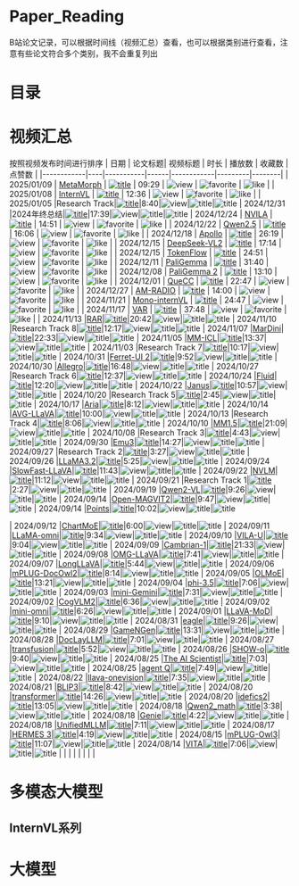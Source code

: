 # Paper_Reading

B站论文记录，可以根据时间线（视频汇总）查看，也可以根据类别进行查看，注意有些论文符合多个类别，我不会重复列出

# 目录


# 视频汇总
按照视频发布时间进行排序
| 日期 | 论文标题| 视频标题  | 时长 | 播放数     | 收藏数        | 点赞数      |
|------------|----|-----------|------|------------|---------|--------|
| 2025/01/09 | [MetaMorph](https://tsb0601.github.io/metamorph) | [![title](https://img.shields.io/badge/dynamic/json?label=视频&query=data.title&url=https://api.bilibili.com/x/web-interface/view?bvid=BV1W1rkYqEn9)](https://www.bilibili.com/video/BV1W1rkYqEn9/) | 09:29 | ![view](https://img.shields.io/badge/dynamic/json?label=播放量&query=data.stat.view&url=https://api.bilibili.com/x/web-interface/view?bvid=BV1W1rkYqEn9) | ![favorite](https://img.shields.io/badge/dynamic/json?label=收藏数&query=data.stat.favorite&url=https://api.bilibili.com/x/web-interface/view?bvid=BV1W1rkYqEn9) | ![like](https://img.shields.io/badge/dynamic/json?label=点赞数&query=data.stat.like&url=https://api.bilibili.com/x/web-interface/view?bvid=BV1W1rkYqEn9) |
| 2025/01/08 | [InternVL](https://internvl.github.io/) | [![title](https://img.shields.io/badge/dynamic/json?label=视频&query=data.title&url=https://api.bilibili.com/x/web-interface/view?bvid=BV1ZxrvYTEET)](https://www.bilibili.com/video/BV1ZxrvYTEET/) | 12:36 | ![view](https://img.shields.io/badge/dynamic/json?label=播放量&query=data.stat.view&url=https://api.bilibili.com/x/web-interface/view?bvid=BV1ZxrvYTEET) | ![favorite](https://img.shields.io/badge/dynamic/json?label=收藏数&query=data.stat.favorite&url=https://api.bilibili.com/x/web-interface/view?bvid=BV1ZxrvYTEET) | ![like](https://img.shields.io/badge/dynamic/json?label=点赞数&query=data.stat.like&url=https://api.bilibili.com/x/web-interface/view?bvid=BV1ZxrvYTEET) |
| 2025/01/05 |Research Track|[![title](https://img.shields.io/badge/dynamic/json?label=视频&query=data.title&url=https://api.bilibili.com/x/web-interface/view?bvid=BV1GPrTYUET4)](https://www.bilibili.com/video/BV1GPrTYUET4/)|8:40|![view](https://img.shields.io/badge/dynamic/json?label=播放量&query=data.stat.view&url=https://api.bilibili.com/x/web-interface/view?bvid=BV1GPrTYUET4)|![title](https://img.shields.io/badge/dynamic/json?label=收藏数&query=data.stat.favorite&url=https://api.bilibili.com/x/web-interface/view?bvid=BV1GPrTYUET4)|![title](https://img.shields.io/badge/dynamic/json?label=点赞数&query=data.stat.like&url=https://api.bilibili.com/x/web-interface/view?bvid=BV1GPrTYUET4)
| 2024/12/31 |2024年终总结|[![title](https://img.shields.io/badge/dynamic/json?label=视频&query=data.title&url=https://api.bilibili.com/x/web-interface/view?bvid=BV12e6nYrENQ)](https://www.bilibili.com/video/BV12e6nYrENQ/)|17:39|![view](https://img.shields.io/badge/dynamic/json?label=播放量&query=data.stat.view&url=https://api.bilibili.com/x/web-interface/view?bvid=BV12e6nYrENQ)|![title](https://img.shields.io/badge/dynamic/json?label=收藏数&query=data.stat.favorite&url=https://api.bilibili.com/x/web-interface/view?bvid=BV12e6nYrENQ)|![title](https://img.shields.io/badge/dynamic/json?label=点赞数&query=data.stat.like&url=https://api.bilibili.com/x/web-interface/view?bvid=BV12e6nYrENQ)
| 2024/12/24 | [NVILA](https://nvlabs.github.io/VILA/) | [![title](https://img.shields.io/badge/dynamic/json?label=视频&query=data.title&url=https://api.bilibili.com/x/web-interface/view?bvid=BV1g8kZYoEWn)](https://www.bilibili.com/video/BV1g8kZYoEWn/) | 14:51 | ![view](https://img.shields.io/badge/dynamic/json?label=播放量&query=data.stat.view&url=https://api.bilibili.com/x/web-interface/view?bvid=BV1g8kZYoEWn) | ![favorite](https://img.shields.io/badge/dynamic/json?label=收藏数&query=data.stat.favorite&url=https://api.bilibili.com/x/web-interface/view?bvid=BV1g8kZYoEWn) | ![like](https://img.shields.io/badge/dynamic/json?label=点赞数&query=data.stat.like&url=https://api.bilibili.com/x/web-interface/view?bvid=BV1g8kZYoEWn) |
| 2024/12/22 | [Qwen2.5](https://github.com/QwenLM/Qwen2.5) | [![title](https://img.shields.io/badge/dynamic/json?label=视频&query=data.title&url=https://api.bilibili.com/x/web-interface/view?bvid=BV13UkiYNEmv)](https://www.bilibili.com/video/BV13UkiYNEmv/) | 16:06 | ![view](https://img.shields.io/badge/dynamic/json?label=播放量&query=data.stat.view&url=https://api.bilibili.com/x/web-interface/view?bvid=BV13UkiYNEmv) | ![favorite](https://img.shields.io/badge/dynamic/json?label=收藏数&query=data.stat.favorite&url=https://api.bilibili.com/x/web-interface/view?bvid=BV13UkiYNEmv) | ![like](https://img.shields.io/badge/dynamic/json?label=点赞数&query=data.stat.like&url=https://api.bilibili.com/x/web-interface/view?bvid=BV13UkiYNEmv) |
| 2024/12/18 | [Apollo](https://arxiv.org/abs/2412.10360) | [![title](https://img.shields.io/badge/dynamic/json?label=视频&query=data.title&url=https://api.bilibili.com/x/web-interface/view?bvid=BV1RnkAY5EHe)](https://www.bilibili.com/video/BV1RnkAY5EHe/) | 26:19 | ![view](https://img.shields.io/badge/dynamic/json?label=播放量&query=data.stat.view&url=https://api.bilibili.com/x/web-interface/view?bvid=BV1RnkAY5EHe) | ![favorite](https://img.shields.io/badge/dynamic/json?label=收藏数&query=data.stat.favorite&url=https://api.bilibili.com/x/web-interface/view?bvid=BV1RnkAY5EHe) | ![like](https://img.shields.io/badge/dynamic/json?label=点赞数&query=data.stat.like&url=https://api.bilibili.com/x/web-interface/view?bvid=BV1RnkAY5EHe) |
| 2024/12/15 | [DeepSeek-VL2](https://github.com/deepseek-ai/DeepSeek-VL2/tree/main) | [![title](https://img.shields.io/badge/dynamic/json?label=视频&query=data.title&url=https://api.bilibili.com/x/web-interface/view?bvid=BV1pcqoYFEBg)](https://www.bilibili.com/video/BV1pcqoYFEBg/) | 17:14 | ![view](https://img.shields.io/badge/dynamic/json?label=播放量&query=data.stat.view&url=https://api.bilibili.com/x/web-interface/view?bvid=BV1pcqoYFEBg) | ![favorite](https://img.shields.io/badge/dynamic/json?label=收藏数&query=data.stat.favorite&url=https://api.bilibili.com/x/web-interface/view?bvid=BV1pcqoYFEBg) | ![like](https://img.shields.io/badge/dynamic/json?label=点赞数&query=data.stat.like&url=https://api.bilibili.com/x/web-interface/view?bvid=BV1pcqoYFEBg) |
| 2024/12/15 | [TokenFlow](https://github.com/ByteFlow-AI/TokenFlow/tree/main) | [![title](https://img.shields.io/badge/dynamic/json?label=视频&query=data.title&url=https://api.bilibili.com/x/web-interface/view?bvid=BV1JkB7YQEDe)](https://www.bilibili.com/video/BV1JkB7YQEDe/) | 24:51 | ![view](https://img.shields.io/badge/dynamic/json?label=播放量&query=data.stat.view&url=https://api.bilibili.com/x/web-interface/view?bvid=BV1JkB7YQEDe) | ![favorite](https://img.shields.io/badge/dynamic/json?label=收藏数&query=data.stat.favorite&url=https://api.bilibili.com/x/web-interface/view?bvid=BV1JkB7YQEDe) | ![like](https://img.shields.io/badge/dynamic/json?label=点赞数&query=data.stat.like&url=https://api.bilibili.com/x/web-interface/view?bvid=BV1JkB7YQEDe) |
| 2024/12/11 | [PaliGemma](https://arxiv.org/pdf/2407.07726) | [![title](https://img.shields.io/badge/dynamic/json?label=视频&query=data.title&url=https://api.bilibili.com/x/web-interface/view?bvid=BV15DqrY6Eah)](https://www.bilibili.com/video/BV15DqrY6Eah/) | 31:40 | ![view](https://img.shields.io/badge/dynamic/json?label=播放量&query=data.stat.view&url=https://api.bilibili.com/x/web-interface/view?bvid=BV15DqrY6Eah) | ![favorite](https://img.shields.io/badge/dynamic/json?label=收藏数&query=data.stat.favorite&url=https://api.bilibili.com/x/web-interface/view?bvid=BV15DqrY6Eah) | ![like](https://img.shields.io/badge/dynamic/json?label=点赞数&query=data.stat.like&url=https://api.bilibili.com/x/web-interface/view?bvid=BV15DqrY6Eah) |
| 2024/12/08 | [PaliGemma 2](https://arxiv.org/pdf/2412.03555) | [![title](https://img.shields.io/badge/dynamic/json?label=视频&query=data.title&url=https://api.bilibili.com/x/web-interface/view?bvid=BV1kwqsYuEfq)](https://www.bilibili.com/video/BV1kwqsYuEfq/) | 13:10 | ![view](https://img.shields.io/badge/dynamic/json?label=播放量&query=data.stat.view&url=https://api.bilibili.com/x/web-interface/view?bvid=BV1kwqsYuEfq) | ![favorite](https://img.shields.io/badge/dynamic/json?label=收藏数&query=data.stat.favorite&url=https://api.bilibili.com/x/web-interface/view?bvid=BV1kwqsYuEfq) | ![like](https://img.shields.io/badge/dynamic/json?label=点赞数&query=data.stat.like&url=https://api.bilibili.com/x/web-interface/view?bvid=BV1kwqsYuEfq) |
| 2024/12/01 | [QueCC](https://arxiv.org/pdf/2412.03555) | [![title](https://img.shields.io/badge/dynamic/json?label=视频&query=data.title&url=https://api.bilibili.com/x/web-interface/view?bvid=BV1XczfYREtY)](https://www.bilibili.com/video/BV1XczfYREtY/) | 22:47 | ![view](https://img.shields.io/badge/dynamic/json?label=播放量&query=data.stat.view&url=https://api.bilibili.com/x/web-interface/view?bvid=BV1XczfYREtY) | ![favorite](https://img.shields.io/badge/dynamic/json?label=收藏数&query=data.stat.favorite&url=https://api.bilibili.com/x/web-interface/view?bvid=BV1XczfYREtY) | ![like](https://img.shields.io/badge/dynamic/json?label=点赞数&query=data.stat.like&url=https://api.bilibili.com/x/web-interface/view?bvid=BV1XczfYREtY) |
| 2024/12/27 | [AM-RADIO](https://github.com/NVlabs/RADIO) | [![title](https://img.shields.io/badge/dynamic/json?label=视频&query=data.title&url=https://api.bilibili.com/x/web-interface/view?bvid=BV1vkBRY7EVE)](https://www.bilibili.com/video/BV1vkBRY7EVE/) | 14:00 | ![view](https://img.shields.io/badge/dynamic/json?label=播放量&query=data.stat.view&url=https://api.bilibili.com/x/web-interface/view?bvid=BV1vkBRY7EVE) | ![favorite](https://img.shields.io/badge/dynamic/json?label=收藏数&query=data.stat.favorite&url=https://api.bilibili.com/x/web-interface/view?bvid=BV1vkBRY7EVE) | ![like](https://img.shields.io/badge/dynamic/json?label=点赞数&query=data.stat.like&url=https://api.bilibili.com/x/web-interface/view?bvid=BV1vkBRY7EVE) |
| 2024/11/21 | [Mono-internVL](https://arxiv.org/pdf/2410.08202) | [![title](https://img.shields.io/badge/dynamic/json?label=视频&query=data.title&url=https://api.bilibili.com/x/web-interface/view?bvid=BV1CUUyYZESE)](https://www.bilibili.com/video/BV1CUUyYZESE/) | 24:47 | ![view](https://img.shields.io/badge/dynamic/json?label=播放量&query=data.stat.view&url=https://api.bilibili.com/x/web-interface/view?bvid=BV1CUUyYZESE) | ![favorite](https://img.shields.io/badge/dynamic/json?label=收藏数&query=data.stat.favorite&url=https://api.bilibili.com/x/web-interface/view?bvid=BV1CUUyYZESE) | ![like](https://img.shields.io/badge/dynamic/json?label=点赞数&query=data.stat.like&url=https://api.bilibili.com/x/web-interface/view?bvid=BV1CUUyYZESE) |
| 2024/11/17 | [VAR](https://github.com/FoundationVision/VAR) | [![title](https://img.shields.io/badge/dynamic/json?label=视频&query=data.title&url=https://api.bilibili.com/x/web-interface/view?bvid=BV1oFUCYkEjE)](https://www.bilibili.com/video/BV1oFUCYkEjE/) | 37:48 | ![view](https://img.shields.io/badge/dynamic/json?label=播放量&query=data.stat.view&url=https://api.bilibili.com/x/web-interface/view?bvid=BV1oFUCYkEjE) | ![favorite](https://img.shields.io/badge/dynamic/json?label=收藏数&query=data.stat.favorite&url=https://api.bilibili.com/x/web-interface/view?bvid=BV1oFUCYkEjE) | ![like](https://img.shields.io/badge/dynamic/json?label=点赞数&query=data.stat.like&url=https://api.bilibili.com/x/web-interface/view?bvid=BV1oFUCYkEjE) |
| 2024/11/13 |[RAR](https://arxiv.org/pdf/2411.00776)|[![title](https://img.shields.io/badge/dynamic/json?label=视频&query=data.title&url=https://api.bilibili.com/x/web-interface/view?bvid=BV1bLUuYeEP4)](https://www.bilibili.com/video/BV1bLUuYeEP4/)|20:42|![view](https://img.shields.io/badge/dynamic/json?label=播放量&query=data.stat.view&url=https://api.bilibili.com/x/web-interface/view?bvid=BV1bLUuYeEP4)|![title](https://img.shields.io/badge/dynamic/json?label=收藏数&query=data.stat.favorite&url=https://api.bilibili.com/x/web-interface/view?bvid=BV1bLUuYeEP4)|![title](https://img.shields.io/badge/dynamic/json?label=点赞数&query=data.stat.like&url=https://api.bilibili.com/x/web-interface/view?bvid=BV1bLUuYeEP4)
| 2024/11/10 |Research Track 8|[![title](https://img.shields.io/badge/dynamic/json?label=视频&query=data.title&url=https://api.bilibili.com/x/web-interface/view?bvid=BV1w7mkYEERN)](https://www.bilibili.com/video/BV1w7mkYEERN/)|12:17|![view](https://img.shields.io/badge/dynamic/json?label=播放量&query=data.stat.view&url=https://api.bilibili.com/x/web-interface/view?bvid=BV1w7mkYEERN)|![title](https://img.shields.io/badge/dynamic/json?label=收藏数&query=data.stat.favorite&url=https://api.bilibili.com/x/web-interface/view?bvid=BV1w7mkYEERN)|![title](https://img.shields.io/badge/dynamic/json?label=点赞数&query=data.stat.like&url=https://api.bilibili.com/x/web-interface/view?bvid=BV1w7mkYEERN)
| 2024/11/07 |[MarDini](https://arxiv.org/abs/2410.20280)|[![title](https://img.shields.io/badge/dynamic/json?label=视频&query=data.title&url=https://api.bilibili.com/x/web-interface/view?bvid=BV1tuDQYxES7)](https://www.bilibili.com/video/BV1tuDQYxES7/)|22:33|![view](https://img.shields.io/badge/dynamic/json?label=播放量&query=data.stat.view&url=https://api.bilibili.com/x/web-interface/view?bvid=BV1tuDQYxES7)|![title](https://img.shields.io/badge/dynamic/json?label=收藏数&query=data.stat.favorite&url=https://api.bilibili.com/x/web-interface/view?bvid=BV1tuDQYxES7)|![title](https://img.shields.io/badge/dynamic/json?label=点赞数&query=data.stat.like&url=https://api.bilibili.com/x/web-interface/view?bvid=BV1tuDQYxES7)
| 2024/11/05 |[MM-ICL](https://arxiv.org/abs/2410.20482)|[![title](https://img.shields.io/badge/dynamic/json?label=视频&query=data.title&url=https://api.bilibili.com/x/web-interface/view?bvid=BV1cqDNYDEZq)](https://www.bilibili.com/video/BV1cqDNYDEZq/)|13:37|![view](https://img.shields.io/badge/dynamic/json?label=播放量&query=data.stat.view&url=https://api.bilibili.com/x/web-interface/view?bvid=BV1cqDNYDEZq)|![title](https://img.shields.io/badge/dynamic/json?label=收藏数&query=data.stat.favorite&url=https://api.bilibili.com/x/web-interface/view?bvid=BV1cqDNYDEZq)|![title](https://img.shields.io/badge/dynamic/json?label=点赞数&query=data.stat.like&url=https://api.bilibili.com/x/web-interface/view?bvid=BV1cqDNYDEZq)
| 2024/11/03 |Research Track 7|[![title](https://img.shields.io/badge/dynamic/json?label=视频&query=data.title&url=https://api.bilibili.com/x/web-interface/view?bvid=BV1XKSSYdEWw)](https://www.bilibili.com/video/BV1XKSSYdEWw/)|10:17|![view](https://img.shields.io/badge/dynamic/json?label=播放量&query=data.stat.view&url=https://api.bilibili.com/x/web-interface/view?bvid=BV1XKSSYdEWw)|![title](https://img.shields.io/badge/dynamic/json?label=收藏数&query=data.stat.favorite&url=https://api.bilibili.com/x/web-interface/view?bvid=BV1XKSSYdEWw)|![title](https://img.shields.io/badge/dynamic/json?label=点赞数&query=data.stat.like&url=https://api.bilibili.com/x/web-interface/view?bvid=BV1XKSSYdEWw)
| 2024/10/31 |[Ferret-UI 2](https://arxiv.org/abs/2410.18967)|[![title](https://img.shields.io/badge/dynamic/json?label=视频&query=data.title&url=https://api.bilibili.com/x/web-interface/view?bvid=BV15XSHYDE1Y)](https://www.bilibili.com/video/BV15XSHYDE1Y/)|9:52|![view](https://img.shields.io/badge/dynamic/json?label=播放量&query=data.stat.view&url=https://api.bilibili.com/x/web-interface/view?bvid=BV15XSHYDE1Y)|![title](https://img.shields.io/badge/dynamic/json?label=收藏数&query=data.stat.favorite&url=https://api.bilibili.com/x/web-interface/view?bvid=BV15XSHYDE1Y)|![title](https://img.shields.io/badge/dynamic/json?label=点赞数&query=data.stat.like&url=https://api.bilibili.com/x/web-interface/view?bvid=BV15XSHYDE1Y)
| 2024/10/30 |[Allegro](https://arxiv.org/abs/2410.15458)|[![title](https://img.shields.io/badge/dynamic/json?label=视频&query=data.title&url=https://api.bilibili.com/x/web-interface/view?bvid=BV1mTSaYwE3a)](https://www.bilibili.com/video/BV1mTSaYwE3a/)|16:48|![view](https://img.shields.io/badge/dynamic/json?label=播放量&query=data.stat.view&url=https://api.bilibili.com/x/web-interface/view?bvid=BV1mTSaYwE3a)|![title](https://img.shields.io/badge/dynamic/json?label=收藏数&query=data.stat.favorite&url=https://api.bilibili.com/x/web-interface/view?bvid=BV1mTSaYwE3a)|![title](https://img.shields.io/badge/dynamic/json?label=点赞数&query=data.stat.like&url=https://api.bilibili.com/x/web-interface/view?bvid=BV1mTSaYwE3a)
| 2024/10/27 |Research Track 6|[![title](https://img.shields.io/badge/dynamic/json?label=视频&query=data.title&url=https://api.bilibili.com/x/web-interface/view?bvid=BV1oe1uY6E7Z)](https://www.bilibili.com/video/BV1oe1uY6E7Z/)|12:37|![view](https://img.shields.io/badge/dynamic/json?label=播放量&query=data.stat.view&url=https://api.bilibili.com/x/web-interface/view?bvid=BV1oe1uY6E7Z)|![title](https://img.shields.io/badge/dynamic/json?label=收藏数&query=data.stat.favorite&url=https://api.bilibili.com/x/web-interface/view?bvid=BV1oe1uY6E7Z)|![title](https://img.shields.io/badge/dynamic/json?label=点赞数&query=data.stat.like&url=https://api.bilibili.com/x/web-interface/view?bvid=BV1oe1uY6E7Z)
| 2024/10/24 |[Fluid](https://arxiv.org/pdf/2410.13863)|[![title](https://img.shields.io/badge/dynamic/json?label=视频&query=data.title&url=https://api.bilibili.com/x/web-interface/view?bvid=BV158ykYbE7q)](https://www.bilibili.com/video/BV158ykYbE7q/)|12:20|![view](https://img.shields.io/badge/dynamic/json?label=播放量&query=data.stat.view&url=https://api.bilibili.com/x/web-interface/view?bvid=BV158ykYbE7q)|![title](https://img.shields.io/badge/dynamic/json?label=收藏数&query=data.stat.favorite&url=https://api.bilibili.com/x/web-interface/view?bvid=BV158ykYbE7q)|![title](https://img.shields.io/badge/dynamic/json?label=点赞数&query=data.stat.like&url=https://api.bilibili.com/x/web-interface/view?bvid=BV158ykYbE7q)
| 2024/10/22 |[Janus](https://arxiv.org/abs/2410.13848)|[![title](https://img.shields.io/badge/dynamic/json?label=视频&query=data.title&url=https://api.bilibili.com/x/web-interface/view?bvid=BV1jQypYkELB)](https://www.bilibili.com/video/BV1jQypYkELB/)|10:57|![view](https://img.shields.io/badge/dynamic/json?label=播放量&query=data.stat.view&url=https://api.bilibili.com/x/web-interface/view?bvid=BV1jQypYkELB)|![title](https://img.shields.io/badge/dynamic/json?label=收藏数&query=data.stat.favorite&url=https://api.bilibili.com/x/web-interface/view?bvid=BV1jQypYkELB)|![title](https://img.shields.io/badge/dynamic/json?label=点赞数&query=data.stat.like&url=https://api.bilibili.com/x/web-interface/view?bvid=BV1jQypYkELB)
| 2024/10/20 |Research Track 5|[![title](https://img.shields.io/badge/dynamic/json?label=视频&query=data.title&url=https://api.bilibili.com/x/web-interface/view?bvid=BV18WyeYhEPB)](https://www.bilibili.com/video/BV18WyeYhEPB/)|2:45|![view](https://img.shields.io/badge/dynamic/json?label=播放量&query=data.stat.view&url=https://api.bilibili.com/x/web-interface/view?bvid=BV18WyeYhEPB)|![title](https://img.shields.io/badge/dynamic/json?label=收藏数&query=data.stat.favorite&url=https://api.bilibili.com/x/web-interface/view?bvid=BV18WyeYhEPB)|![title](https://img.shields.io/badge/dynamic/json?label=点赞数&query=data.stat.like&url=https://api.bilibili.com/x/web-interface/view?bvid=BV18WyeYhEPB)
| 2024/10/17 |[Aria](https://arxiv.org/abs/2410.05993)|[![title](https://img.shields.io/badge/dynamic/json?label=视频&query=data.title&url=https://api.bilibili.com/x/web-interface/view?bvid=BV1SjyTYnEjB)](https://www.bilibili.com/video/BV1SjyTYnEjB/)|8:12|![view](https://img.shields.io/badge/dynamic/json?label=播放量&query=data.stat.view&url=https://api.bilibili.com/x/web-interface/view?bvid=BV1SjyTYnEjB)|![title](https://img.shields.io/badge/dynamic/json?label=收藏数&query=data.stat.favorite&url=https://api.bilibili.com/x/web-interface/view?bvid=BV1SjyTYnEjB)|![title](https://img.shields.io/badge/dynamic/json?label=点赞数&query=data.stat.like&url=https://api.bilibili.com/x/web-interface/view?bvid=BV1SjyTYnEjB)
| 2024/10/14 |[AVG-LLaVA](https://arxiv.org/abs/2410.02745v2)|[![title](https://img.shields.io/badge/dynamic/json?label=视频&query=data.title&url=https://api.bilibili.com/x/web-interface/view?bvid=BV1tnmjYnEKZ)](https://www.bilibili.com/video/BV1tnmjYnEKZ/)|10:00|![view](https://img.shields.io/badge/dynamic/json?label=播放量&query=data.stat.view&url=https://api.bilibili.com/x/web-interface/view?bvid=BV1tnmjYnEKZ)|![title](https://img.shields.io/badge/dynamic/json?label=收藏数&query=data.stat.favorite&url=https://api.bilibili.com/x/web-interface/view?bvid=BV1tnmjYnEKZ)|![title](https://img.shields.io/badge/dynamic/json?label=点赞数&query=data.stat.like&url=https://api.bilibili.com/x/web-interface/view?bvid=BV1tnmjYnEKZ)
| 2024/10/13 |Research Track 4|[![title](https://img.shields.io/badge/dynamic/json?label=视频&query=data.title&url=https://api.bilibili.com/x/web-interface/view?bvid=BV1FV2rYuE3s)](https://www.bilibili.com/video/BV1FV2rYuE3s/)|8:06|![view](https://img.shields.io/badge/dynamic/json?label=播放量&query=data.stat.view&url=https://api.bilibili.com/x/web-interface/view?bvid=BV1FV2rYuE3s)|![title](https://img.shields.io/badge/dynamic/json?label=收藏数&query=data.stat.favorite&url=https://api.bilibili.com/x/web-interface/view?bvid=BV1FV2rYuE3s)|![title](https://img.shields.io/badge/dynamic/json?label=点赞数&query=data.stat.like&url=https://api.bilibili.com/x/web-interface/view?bvid=BV1FV2rYuE3s)
| 2024/10/10 |[MM1.5](https://arxiv.org/abs/2409.20566)|[![title](https://img.shields.io/badge/dynamic/json?label=视频&query=data.title&url=https://api.bilibili.com/x/web-interface/view?bvid=BV1dU2GYDEz5)](https://www.bilibili.com/video/BV1dU2GYDEz5/)|21:09|![view](https://img.shields.io/badge/dynamic/json?label=播放量&query=data.stat.view&url=https://api.bilibili.com/x/web-interface/view?bvid=BV1dU2GYDEz5)|![title](https://img.shields.io/badge/dynamic/json?label=收藏数&query=data.stat.favorite&url=https://api.bilibili.com/x/web-interface/view?bvid=BV1dU2GYDEz5)|![title](https://img.shields.io/badge/dynamic/json?label=点赞数&query=data.stat.like&url=https://api.bilibili.com/x/web-interface/view?bvid=BV1dU2GYDEz5)
| 2024/10/08 |Research Track 3|[![title](https://img.shields.io/badge/dynamic/json?label=视频&query=data.title&url=https://api.bilibili.com/x/web-interface/view?bvid=BV1Xg2HYBEfT)](https://www.bilibili.com/video/BV1Xg2HYBEfT/)|4:43|![view](https://img.shields.io/badge/dynamic/json?label=播放量&query=data.stat.view&url=https://api.bilibili.com/x/web-interface/view?bvid=BV1Xg2HYBEfT)|![title](https://img.shields.io/badge/dynamic/json?label=收藏数&query=data.stat.favorite&url=https://api.bilibili.com/x/web-interface/view?bvid=BV1Xg2HYBEfT)|![title](https://img.shields.io/badge/dynamic/json?label=点赞数&query=data.stat.like&url=https://api.bilibili.com/x/web-interface/view?bvid=BV1Xg2HYBEfT)
| 2024/09/30 |[Emu3](https://arxiv.org/abs/2409.18869)|[![title](https://img.shields.io/badge/dynamic/json?label=视频&query=data.title&url=https://api.bilibili.com/x/web-interface/view?bvid=BV1oQxxeWEwu)](https://www.bilibili.com/video/BV1oQxxeWEwu/)|14:27|![view](https://img.shields.io/badge/dynamic/json?label=播放量&query=data.stat.view&url=https://api.bilibili.com/x/web-interface/view?bvid=BV1oQxxeWEwu)|![title](https://img.shields.io/badge/dynamic/json?label=收藏数&query=data.stat.favorite&url=https://api.bilibili.com/x/web-interface/view?bvid=BV1oQxxeWEwu)|![title](https://img.shields.io/badge/dynamic/json?label=点赞数&query=data.stat.like&url=https://api.bilibili.com/x/web-interface/view?bvid=BV1oQxxeWEwu)
| 2024/09/27 |Research Track 2|[![title](https://img.shields.io/badge/dynamic/json?label=视频&query=data.title&url=https://api.bilibili.com/x/web-interface/view?bvid=BV12psfebETp)](https://www.bilibili.com/video/BV12psfebETp/)|3:27|![view](https://img.shields.io/badge/dynamic/json?label=播放量&query=data.stat.view&url=https://api.bilibili.com/x/web-interface/view?bvid=BV12psfebETp)|![title](https://img.shields.io/badge/dynamic/json?label=收藏数&query=data.stat.favorite&url=https://api.bilibili.com/x/web-interface/view?bvid=BV12psfebETp)|![title](https://img.shields.io/badge/dynamic/json?label=点赞数&query=data.stat.like&url=https://api.bilibili.com/x/web-interface/view?bvid=BV12psfebETp)
| 2024/09/26 |[LLaMA3.2](https://github.com/meta-llama/llama-models/tree/main/models/llama3_2)|[![title](https://img.shields.io/badge/dynamic/json?label=视频&query=data.title&url=https://api.bilibili.com/x/web-interface/view?bvid=BV1cxx7egEZ2)](https://www.bilibili.com/video/BV1cxx7egEZ2/)|5:25|![view](https://img.shields.io/badge/dynamic/json?label=播放量&query=data.stat.view&url=https://api.bilibili.com/x/web-interface/view?bvid=BV1cxx7egEZ2)|![title](https://img.shields.io/badge/dynamic/json?label=收藏数&query=data.stat.favorite&url=https://api.bilibili.com/x/web-interface/view?bvid=BV1cxx7egEZ2)|![title](https://img.shields.io/badge/dynamic/json?label=点赞数&query=data.stat.like&url=https://api.bilibili.com/x/web-interface/view?bvid=BV1cxx7egEZ2)
| 2024/09/24 |[SlowFast-LLaVA](https://arxiv.org/abs/2407.15841)|[![title](https://img.shields.io/badge/dynamic/json?label=视频&query=data.title&url=https://api.bilibili.com/x/web-interface/view?bvid=BV1JgsvenEyi)](https://www.bilibili.com/video/BV1JgsvenEyi/)|11:43|![view](https://img.shields.io/badge/dynamic/json?label=播放量&query=data.stat.view&url=https://api.bilibili.com/x/web-interface/view?bvid=BV1JgsvenEyi)|![title](https://img.shields.io/badge/dynamic/json?label=收藏数&query=data.stat.favorite&url=https://api.bilibili.com/x/web-interface/view?bvid=BV1JgsvenEyi)|![title](https://img.shields.io/badge/dynamic/json?label=点赞数&query=data.stat.like&url=https://api.bilibili.com/x/web-interface/view?bvid=BV1JgsvenEyi)
| 2024/09/22 |[NVLM](https://arxiv.org/pdf/2409.11402)|[![title](https://img.shields.io/badge/dynamic/json?label=视频&query=data.title&url=https://api.bilibili.com/x/web-interface/view?bvid=BV1SWske9EbP)](https://www.bilibili.com/video/BV1SWske9EbP/)|11:12|![view](https://img.shields.io/badge/dynamic/json?label=播放量&query=data.stat.view&url=https://api.bilibili.com/x/web-interface/view?bvid=BV1SWske9EbP)|![title](https://img.shields.io/badge/dynamic/json?label=收藏数&query=data.stat.favorite&url=https://api.bilibili.com/x/web-interface/view?bvid=BV1SWske9EbP)|![title](https://img.shields.io/badge/dynamic/json?label=点赞数&query=data.stat.like&url=https://api.bilibili.com/x/web-interface/view?bvid=BV1SWske9EbP)
| 2024/09/21 |Research Track 1|[![title](https://img.shields.io/badge/dynamic/json?label=视频&query=data.title&url=https://api.bilibili.com/x/web-interface/view?bvid=BV13EtBepE34)](https://www.bilibili.com/video/BV13EtBepE34/)|2:27|![view](https://img.shields.io/badge/dynamic/json?label=播放量&query=data.stat.view&url=https://api.bilibili.com/x/web-interface/view?bvid=BV13EtBepE34)|![title](https://img.shields.io/badge/dynamic/json?label=收藏数&query=data.stat.favorite&url=https://api.bilibili.com/x/web-interface/view?bvid=BV13EtBepE34)|![title](https://img.shields.io/badge/dynamic/json?label=点赞数&query=data.stat.like&url=https://api.bilibili.com/x/web-interface/view?bvid=BV13EtBepE34)
| 2024/09/19 |[Qwen2-VL](https://arxiv.org/pdf/2409.12191)|[![title](https://img.shields.io/badge/dynamic/json?label=视频&query=data.title&url=https://api.bilibili.com/x/web-interface/view?bvid=BV1YNtReKEND)](https://www.bilibili.com/video/BV1YNtReKEND/)|9:26|![view](https://img.shields.io/badge/dynamic/json?label=播放量&query=data.stat.view&url=https://api.bilibili.com/x/web-interface/view?bvid=BV1YNtReKEND)|![title](https://img.shields.io/badge/dynamic/json?label=收藏数&query=data.stat.favorite&url=https://api.bilibili.com/x/web-interface/view?bvid=BV1YNtReKEND)|![title](https://img.shields.io/badge/dynamic/json?label=点赞数&query=data.stat.like&url=https://api.bilibili.com/x/web-interface/view?bvid=BV1YNtReKEND)
| 2024/09/14 |[Open-MAGVIT2](https://arxiv.org/abs/2409.04410)|[![title](https://img.shields.io/badge/dynamic/json?label=视频&query=data.title&url=https://api.bilibili.com/x/web-interface/view?bvid=BV14YtMehEfK)](https://www.bilibili.com/video/BV14YtMehEfK/)|9:47|![view](https://img.shields.io/badge/dynamic/json?label=播放量&query=data.stat.view&url=https://api.bilibili.com/x/web-interface/view?bvid=BV14YtMehEfK)|![title](https://img.shields.io/badge/dynamic/json?label=收藏数&query=data.stat.favorite&url=https://api.bilibili.com/x/web-interface/view?bvid=BV14YtMehEfK)|![title](https://img.shields.io/badge/dynamic/json?label=点赞数&query=data.stat.like&url=https://api.bilibili.com/x/web-interface/view?bvid=BV14YtMehEfK)
| 2024/09/14 |[Points](https://www.arxiv.org/pdf/2409.04828)|[![title](https://img.shields.io/badge/dynamic/json?label=视频&query=data.title&url=https://api.bilibili.com/x/web-interface/view?bvid=BV1JQ4fe4EaY)](https://www.bilibili.com/video/BV1JQ4fe4EaY/)|10:02|![view](https://img.shields.io/badge/dynamic/json?label=播放量&query=data.stat.view&url=https://api.bilibili.com/x/web-interface/view?bvid=BV1JQ4fe4EaY)|![title](https://img.shields.io/badge/dynamic/json?label=收藏数&query=data.stat.favorite&url=https://api.bilibili.com/x/web-interface/view?bvid=BV1JQ4fe4EaY)|![title](https://img.shields.io/badge/dynamic/json?label=点赞数&query=data.stat.like&url=https://api.bilibili.com/x/web-interface/view?bvid=BV1JQ4fe4EaY)


| 2024/09/12 |[ChartMoE](https://arxiv.org/pdf/2409.03277)|[![title](https://img.shields.io/badge/dynamic/json?label=视频&query=data.title&url=https://api.bilibili.com/x/web-interface/view?bvid=BV1Um4HeeEE4)](https://www.bilibili.com/video/BV1Um4HeeEE4/)|6:00|![view](https://img.shields.io/badge/dynamic/json?label=播放量&query=data.stat.view&url=https://api.bilibili.com/x/web-interface/view?bvid=BV1Um4HeeEE4)|![title](https://img.shields.io/badge/dynamic/json?label=收藏数&query=data.stat.favorite&url=https://api.bilibili.com/x/web-interface/view?bvid=BV1Um4HeeEE4)|![title](https://img.shields.io/badge/dynamic/json?label=点赞数&query=data.stat.like&url=https://api.bilibili.com/x/web-interface/view?bvid=BV1Um4HeeEE4)
| 2024/09/11 |[LLaMA-omni](https://arxiv.org/abs/2409.06666)|[![title](https://img.shields.io/badge/dynamic/json?label=视频&query=data.title&url=https://api.bilibili.com/x/web-interface/view?bvid=BV14k46eDEAJ)](https://www.bilibili.com/video/BV14k46eDEAJ/)|9:34|![view](https://img.shields.io/badge/dynamic/json?label=播放量&query=data.stat.view&url=https://api.bilibili.com/x/web-interface/view?bvid=BV14k46eDEAJ)|![title](https://img.shields.io/badge/dynamic/json?label=收藏数&query=data.stat.favorite&url=https://api.bilibili.com/x/web-interface/view?bvid=BV14k46eDEAJ)|![title](https://img.shields.io/badge/dynamic/json?label=点赞数&query=data.stat.like&url=https://api.bilibili.com/x/web-interface/view?bvid=BV14k46eDEAJ)
| 2024/09/10 |[VILA-U](https://www.arxiv.org/pdf/2409.04429)|[![title](https://img.shields.io/badge/dynamic/json?label=视频&query=data.title&url=https://api.bilibili.com/x/web-interface/view?bvid=BV1CV4Ye4EWw)](https://www.bilibili.com/video/BV1CV4Ye4EWw/)|9:04|![view](https://img.shields.io/badge/dynamic/json?label=播放量&query=data.stat.view&url=https://api.bilibili.com/x/web-interface/view?bvid=BV1CV4Ye4EWw)|![title](https://img.shields.io/badge/dynamic/json?label=收藏数&query=data.stat.favorite&url=https://api.bilibili.com/x/web-interface/view?bvid=BV1CV4Ye4EWw)|![title](https://img.shields.io/badge/dynamic/json?label=点赞数&query=data.stat.like&url=https://api.bilibili.com/x/web-interface/view?bvid=BV1CV4Ye4EWw)
| 2024/09/09 |[Cambrian-1](https://arxiv.org/abs/2406.16860)|[![title](https://img.shields.io/badge/dynamic/json?label=视频&query=data.title&url=https://api.bilibili.com/x/web-interface/view?bvid=BV1oQpneMERB)](https://www.bilibili.com/video/BV1oQpneMERB/)|21:33|![view](https://img.shields.io/badge/dynamic/json?label=播放量&query=data.stat.view&url=https://api.bilibili.com/x/web-interface/view?bvid=BV1oQpneMERB)|![title](https://img.shields.io/badge/dynamic/json?label=收藏数&query=data.stat.favorite&url=https://api.bilibili.com/x/web-interface/view?bvid=BV1oQpneMERB)|![title](https://img.shields.io/badge/dynamic/json?label=点赞数&query=data.stat.like&url=https://api.bilibili.com/x/web-interface/view?bvid=BV1oQpneMERB)
| 2024/09/08 |[OMG-LLaVA](https://arxiv.org/pdf/2406.19389)|[![title](https://img.shields.io/badge/dynamic/json?label=视频&query=data.title&url=https://api.bilibili.com/x/web-interface/view?bvid=BV1ChpqeoEFb)](https://www.bilibili.com/video/BV1ChpqeoEFb/)|7:41|![view](https://img.shields.io/badge/dynamic/json?label=播放量&query=data.stat.view&url=https://api.bilibili.com/x/web-interface/view?bvid=BV1ChpqeoEFb)|![title](https://img.shields.io/badge/dynamic/json?label=收藏数&query=data.stat.favorite&url=https://api.bilibili.com/x/web-interface/view?bvid=BV1ChpqeoEFb)|![title](https://img.shields.io/badge/dynamic/json?label=点赞数&query=data.stat.like&url=https://api.bilibili.com/x/web-interface/view?bvid=BV1ChpqeoEFb)
| 2024/09/07 |[LongLLaVA](https://arxiv.org/abs/2409.02889)|[![title](https://img.shields.io/badge/dynamic/json?label=视频&query=data.title&url=https://api.bilibili.com/x/web-interface/view?bvid=BV1kVp4ebE3g)](https://www.bilibili.com/video/BV1kVp4ebE3g/)|5:44|![view](https://img.shields.io/badge/dynamic/json?label=播放量&query=data.stat.view&url=https://api.bilibili.com/x/web-interface/view?bvid=BV1kVp4ebE3g)|![title](https://img.shields.io/badge/dynamic/json?label=收藏数&query=data.stat.favorite&url=https://api.bilibili.com/x/web-interface/view?bvid=BV1kVp4ebE3g)|![title](https://img.shields.io/badge/dynamic/json?label=点赞数&query=data.stat.like&url=https://api.bilibili.com/x/web-interface/view?bvid=BV1kVp4ebE3g)
| 2024/09/06 |[mPLUG-DocOwl2](https://arxiv.org/abs/2409.03420)|[![title](https://img.shields.io/badge/dynamic/json?label=视频&query=data.title&url=https://api.bilibili.com/x/web-interface/view?bvid=BV15SH9edE49)](https://www.bilibili.com/video/BV15SH9edE49/)|8:14|![view](https://img.shields.io/badge/dynamic/json?label=播放量&query=data.stat.view&url=https://api.bilibili.com/x/web-interface/view?bvid=BV15SH9edE49)|![title](https://img.shields.io/badge/dynamic/json?label=收藏数&query=data.stat.favorite&url=https://api.bilibili.com/x/web-interface/view?bvid=BV15SH9edE49)|![title](https://img.shields.io/badge/dynamic/json?label=点赞数&query=data.stat.like&url=https://api.bilibili.com/x/web-interface/view?bvid=BV15SH9edE49)
| 2024/09/05 |[OLMoE](https://arxiv.org/abs/2409.02060)|[![title](https://img.shields.io/badge/dynamic/json?label=视频&query=data.title&url=https://api.bilibili.com/x/web-interface/view?bvid=BV1JhpGeUETD)](https://www.bilibili.com/video/BV1JhpGeUETD/)|13:21|![view](https://img.shields.io/badge/dynamic/json?label=播放量&query=data.stat.view&url=https://api.bilibili.com/x/web-interface/view?bvid=BV1JhpGeUETD)|![title](https://img.shields.io/badge/dynamic/json?label=收藏数&query=data.stat.favorite&url=https://api.bilibili.com/x/web-interface/view?bvid=BV1JhpGeUETD)|![title](https://img.shields.io/badge/dynamic/json?label=点赞数&query=data.stat.like&url=https://api.bilibili.com/x/web-interface/view?bvid=BV1JhpGeUETD)
| 2024/09/04 |[phi-3.5](https://arxiv.org/abs/2404.14219v3)|[![title](https://img.shields.io/badge/dynamic/json?label=视频&query=data.title&url=https://api.bilibili.com/x/web-interface/view?bvid=BV1KFpwewEp9)](https://www.bilibili.com/video/BV1KFpwewEp9/)|7:06|![view](https://img.shields.io/badge/dynamic/json?label=播放量&query=data.stat.view&url=https://api.bilibili.com/x/web-interface/view?bvid=BV1KFpwewEp9)|![title](https://img.shields.io/badge/dynamic/json?label=收藏数&query=data.stat.favorite&url=https://api.bilibili.com/x/web-interface/view?bvid=BV1KFpwewEp9)|![title](https://img.shields.io/badge/dynamic/json?label=点赞数&query=data.stat.like&url=https://api.bilibili.com/x/web-interface/view?bvid=BV1KFpwewEp9)
| 2024/09/03 |[mini-Gemini](https://arxiv.org/abs/2403.18814)|[![title](https://img.shields.io/badge/dynamic/json?label=视频&query=data.title&url=https://api.bilibili.com/x/web-interface/view?bvid=BV11BHxebEcS)](https://www.bilibili.com/video/BV11BHxebEcS/)|7:31|![view](https://img.shields.io/badge/dynamic/json?label=播放量&query=data.stat.view&url=https://api.bilibili.com/x/web-interface/view?bvid=BV11BHxebEcS)|![title](https://img.shields.io/badge/dynamic/json?label=收藏数&query=data.stat.favorite&url=https://api.bilibili.com/x/web-interface/view?bvid=BV11BHxebEcS)|![title](https://img.shields.io/badge/dynamic/json?label=点赞数&query=data.stat.like&url=https://api.bilibili.com/x/web-interface/view?bvid=BV11BHxebEcS)
| 2024/09/02 |[CogVLM2](https://arxiv.org/abs/2408.16500)|[![title](https://img.shields.io/badge/dynamic/json?label=视频&query=data.title&url=https://api.bilibili.com/x/web-interface/view?bvid=BV1reHkeKEQs)](https://www.bilibili.com/video/BV1reHkeKEQs/)|6:36|![view](https://img.shields.io/badge/dynamic/json?label=播放量&query=data.stat.view&url=https://api.bilibili.com/x/web-interface/view?bvid=BV1reHkeKEQs)|![title](https://img.shields.io/badge/dynamic/json?label=收藏数&query=data.stat.favorite&url=https://api.bilibili.com/x/web-interface/view?bvid=BV1reHkeKEQs)|![title](https://img.shields.io/badge/dynamic/json?label=点赞数&query=data.stat.like&url=https://api.bilibili.com/x/web-interface/view?bvid=BV1reHkeKEQs)
| 2024/09/02 |[mini-omni](https://arxiv.org/abs/2408.16725)|[![title](https://img.shields.io/badge/dynamic/json?label=视频&query=data.title&url=https://api.bilibili.com/x/web-interface/view?bvid=BV1CGHCegEkZ)](https://www.bilibili.com/video/BV1CGHCegEkZ/)|6:26|![view](https://img.shields.io/badge/dynamic/json?label=播放量&query=data.stat.view&url=https://api.bilibili.com/x/web-interface/view?bvid=BV1CGHCegEkZ)|![title](https://img.shields.io/badge/dynamic/json?label=收藏数&query=data.stat.favorite&url=https://api.bilibili.com/x/web-interface/view?bvid=BV1CGHCegEkZ)|![title](https://img.shields.io/badge/dynamic/json?label=点赞数&query=data.stat.like&url=https://api.bilibili.com/x/web-interface/view?bvid=BV1CGHCegEkZ)
| 2024/09/01 |[LLaVA-MoD](https://arxiv.org/abs/2408.15881)|[![title](https://img.shields.io/badge/dynamic/json?label=视频&query=data.title&url=https://api.bilibili.com/x/web-interface/view?bvid=BV1JyHvejEfu)](https://www.bilibili.com/video/BV1JyHvejEfu/)|9:10|![view](https://img.shields.io/badge/dynamic/json?label=播放量&query=data.stat.view&url=https://api.bilibili.com/x/web-interface/view?bvid=BV1JyHvejEfu)|![title](https://img.shields.io/badge/dynamic/json?label=收藏数&query=data.stat.favorite&url=https://api.bilibili.com/x/web-interface/view?bvid=BV1JyHvejEfu)|![title](https://img.shields.io/badge/dynamic/json?label=点赞数&query=data.stat.like&url=https://api.bilibili.com/x/web-interface/view?bvid=BV1JyHvejEfu)
| 2024/08/31 |[eagle](https://arxiv.org/abs/2408.15998)|[![title](https://img.shields.io/badge/dynamic/json?label=视频&query=data.title&url=https://api.bilibili.com/x/web-interface/view?bvid=BV1xxnfeXEBU)](https://www.bilibili.com/video/BV1xxnfeXEBU/)|9:26|![view](https://img.shields.io/badge/dynamic/json?label=播放量&query=data.stat.view&url=https://api.bilibili.com/x/web-interface/view?bvid=BV1xxnfeXEBU)|![title](https://img.shields.io/badge/dynamic/json?label=收藏数&query=data.stat.favorite&url=https://api.bilibili.com/x/web-interface/view?bvid=BV1xxnfeXEBU)|![title](https://img.shields.io/badge/dynamic/json?label=点赞数&query=data.stat.like&url=https://api.bilibili.com/x/web-interface/view?bvid=BV1xxnfeXEBU)
| 2024/08/29 |[GameNGen](https://gamengen.github.io/)|[![title](https://img.shields.io/badge/dynamic/json?label=视频&query=data.title&url=https://api.bilibili.com/x/web-interface/view?bvid=BV13LHgeFEUk)](https://www.bilibili.com/video/BV13LHgeFEUk/)|13:31|![view](https://img.shields.io/badge/dynamic/json?label=播放量&query=data.stat.view&url=https://api.bilibili.com/x/web-interface/view?bvid=BV13LHgeFEUk)|![title](https://img.shields.io/badge/dynamic/json?label=收藏数&query=data.stat.favorite&url=https://api.bilibili.com/x/web-interface/view?bvid=BV13LHgeFEUk)|![title](https://img.shields.io/badge/dynamic/json?label=点赞数&query=data.stat.like&url=https://api.bilibili.com/x/web-interface/view?bvid=BV13LHgeFEUk)
| 2024/08/28 |[DocLayLLM](https://arxiv.org/abs/2408.15045)|[![title](https://img.shields.io/badge/dynamic/json?label=视频&query=data.title&url=https://api.bilibili.com/x/web-interface/view?bvid=BV1hEsMeFEta)](https://www.bilibili.com/video/BV1hEsMeFEta/)|7:01|![view](https://img.shields.io/badge/dynamic/json?label=播放量&query=data.stat.view&url=https://api.bilibili.com/x/web-interface/view?bvid=BV1hEsMeFEta)|![title](https://img.shields.io/badge/dynamic/json?label=收藏数&query=data.stat.favorite&url=https://api.bilibili.com/x/web-interface/view?bvid=BV1hEsMeFEta)|![title](https://img.shields.io/badge/dynamic/json?label=点赞数&query=data.stat.like&url=https://api.bilibili.com/x/web-interface/view?bvid=BV1hEsMeFEta)
| 2024/08/27 |[transfusion](https://arxiv.org/abs/2408.11039)|[![title](https://img.shields.io/badge/dynamic/json?label=视频&query=data.title&url=https://api.bilibili.com/x/web-interface/view?bvid=BV13esteDEVq)](https://www.bilibili.com/video/BV13esteDEVq/)|5:52|![view](https://img.shields.io/badge/dynamic/json?label=播放量&query=data.stat.view&url=https://api.bilibili.com/x/web-interface/view?bvid=BV13esteDEVq)|![title](https://img.shields.io/badge/dynamic/json?label=收藏数&query=data.stat.favorite&url=https://api.bilibili.com/x/web-interface/view?bvid=BV13esteDEVq)|![title](https://img.shields.io/badge/dynamic/json?label=点赞数&query=data.stat.like&url=https://api.bilibili.com/x/web-interface/view?bvid=BV13esteDEVq)
| 2024/08/26 |[SHOW-o]( https://arxiv.org/pdf/2408.12528)|[![title](https://img.shields.io/badge/dynamic/json?label=视频&query=data.title&url=https://api.bilibili.com/x/web-interface/view?bvid=BV1shsJeDECY)](https://www.bilibili.com/video/BV1shsJeDECY/)|9:40|![view](https://img.shields.io/badge/dynamic/json?label=播放量&query=data.stat.view&url=https://api.bilibili.com/x/web-interface/view?bvid=BV1shsJeDECY)|![title](https://img.shields.io/badge/dynamic/json?label=收藏数&query=data.stat.favorite&url=https://api.bilibili.com/x/web-interface/view?bvid=BV1shsJeDECY)|![title](https://img.shields.io/badge/dynamic/json?label=点赞数&query=data.stat.like&url=https://api.bilibili.com/x/web-interface/view?bvid=BV1shsJeDECY)
| 2024/08/25 |[The AI Scientist](https://arxiv.org/abs/2408.06292)|[![title](https://img.shields.io/badge/dynamic/json?label=视频&query=data.title&url=https://api.bilibili.com/x/web-interface/view?bvid=BV1qEWkePEks)](https://www.bilibili.com/video/BV1qEWkePEks/)|7:03|![view](https://img.shields.io/badge/dynamic/json?label=播放量&query=data.stat.view&url=https://api.bilibili.com/x/web-interface/view?bvid=BV1qEWkePEks)|![title](https://img.shields.io/badge/dynamic/json?label=收藏数&query=data.stat.favorite&url=https://api.bilibili.com/x/web-interface/view?bvid=BV1qEWkePEks)|![title](https://img.shields.io/badge/dynamic/json?label=点赞数&query=data.stat.like&url=https://api.bilibili.com/x/web-interface/view?bvid=BV1qEWkePEks)
| 2024/08/25 |[agent Q](https://arxiv.org/abs/2408.07199)|[![title](https://img.shields.io/badge/dynamic/json?label=视频&query=data.title&url=https://api.bilibili.com/x/web-interface/view?bvid=BV1axW6eDELb)](https://www.bilibili.com/video/BV1axW6eDELb/)|7:49|![view](https://img.shields.io/badge/dynamic/json?label=播放量&query=data.stat.view&url=https://api.bilibili.com/x/web-interface/view?bvid=BV1axW6eDELb)|![title](https://img.shields.io/badge/dynamic/json?label=收藏数&query=data.stat.favorite&url=https://api.bilibili.com/x/web-interface/view?bvid=BV1axW6eDELb)|![title](https://img.shields.io/badge/dynamic/json?label=点赞数&query=data.stat.like&url=https://api.bilibili.com/x/web-interface/view?bvid=BV1axW6eDELb)
| 2024/08/22 |[llava-onevision](https://llava-vl.github.io/blog/2024-08-05-llava-onevision/)|[![title](https://img.shields.io/badge/dynamic/json?label=视频&query=data.title&url=https://api.bilibili.com/x/web-interface/view?bvid=BV159WVemEwJ)](https://www.bilibili.com/video/BV159WVemEwJ/)|7:35|![view](https://img.shields.io/badge/dynamic/json?label=播放量&query=data.stat.view&url=https://api.bilibili.com/x/web-interface/view?bvid=BV159WVemEwJ)|![title](https://img.shields.io/badge/dynamic/json?label=收藏数&query=data.stat.favorite&url=https://api.bilibili.com/x/web-interface/view?bvid=BV159WVemEwJ)|![title](https://img.shields.io/badge/dynamic/json?label=点赞数&query=data.stat.like&url=https://api.bilibili.com/x/web-interface/view?bvid=BV159WVemEwJ)
| 2024/08/21 |[BLIP3](https://www.arxiv.org/pdf/2408.08872)|[![title](https://img.shields.io/badge/dynamic/json?label=视频&query=data.title&url=https://api.bilibili.com/x/web-interface/view?bvid=BV1p9WYeJEne)](https://www.bilibili.com/video/BV1p9WYeJEne/)|8:42|![view](https://img.shields.io/badge/dynamic/json?label=播放量&query=data.stat.view&url=https://api.bilibili.com/x/web-interface/view?bvid=BV1p9WYeJEne)|![title](https://img.shields.io/badge/dynamic/json?label=收藏数&query=data.stat.favorite&url=https://api.bilibili.com/x/web-interface/view?bvid=BV1p9WYeJEne)|![title](https://img.shields.io/badge/dynamic/json?label=点赞数&query=data.stat.like&url=https://api.bilibili.com/x/web-interface/view?bvid=BV1p9WYeJEne)
| 2024/08/20 |[transformer](https://arxiv.org/pdf/2207.09238)|[![title](https://img.shields.io/badge/dynamic/json?label=视频&query=data.title&url=https://api.bilibili.com/x/web-interface/view?bvid=BV1cZWWeREmk)](https://www.bilibili.com/video/BV1cZWWeREmk/)|14:26|![view](https://img.shields.io/badge/dynamic/json?label=播放量&query=data.stat.view&url=https://api.bilibili.com/x/web-interface/view?bvid=BV1cZWWeREmk)|![title](https://img.shields.io/badge/dynamic/json?label=收藏数&query=data.stat.favorite&url=https://api.bilibili.com/x/web-interface/view?bvid=BV1cZWWeREmk)|![title](https://img.shields.io/badge/dynamic/json?label=点赞数&query=data.stat.like&url=https://api.bilibili.com/x/web-interface/view?bvid=BV1cZWWeREmk)
| 2024/08/20 |[idefics2](https://arxiv.org/abs/2405.02246)|[![title](https://img.shields.io/badge/dynamic/json?label=视频&query=data.title&url=https://api.bilibili.com/x/web-interface/view?bvid=BV1duWsejE4H)](https://www.bilibili.com/video/BV1duWsejE4H/)|13:05|![view](https://img.shields.io/badge/dynamic/json?label=播放量&query=data.stat.view&url=https://api.bilibili.com/x/web-interface/view?bvid=BV1duWsejE4H)|![title](https://img.shields.io/badge/dynamic/json?label=收藏数&query=data.stat.favorite&url=https://api.bilibili.com/x/web-interface/view?bvid=BV1duWsejE4H)|![title](https://img.shields.io/badge/dynamic/json?label=点赞数&query=data.stat.like&url=https://api.bilibili.com/x/web-interface/view?bvid=BV1duWsejE4H)
| 2024/08/18 |[Qwen2_math](https://qwenlm.github.io/blog/qwen2-math/)|[![title](https://img.shields.io/badge/dynamic/json?label=视频&query=data.title&url=https://api.bilibili.com/x/web-interface/view?bvid=BV1vEWKebE26)](https://www.bilibili.com/video/BV1vEWKebE26/)|3:38|![view](https://img.shields.io/badge/dynamic/json?label=播放量&query=data.stat.view&url=https://api.bilibili.com/x/web-interface/view?bvid=BV1vEWKebE26)|![title](https://img.shields.io/badge/dynamic/json?label=收藏数&query=data.stat.favorite&url=https://api.bilibili.com/x/web-interface/view?bvid=BV1vEWKebE26)|![title](https://img.shields.io/badge/dynamic/json?label=点赞数&query=data.stat.like&url=https://api.bilibili.com/x/web-interface/view?bvid=BV1vEWKebE26)
| 2024/08/18 |[Genie](https://cosine.sh/blog/genie-technical-report)|[![title](https://img.shields.io/badge/dynamic/json?label=视频&query=data.title&url=https://api.bilibili.com/x/web-interface/view?bvid=BV1qMWPe4Edk)](https://www.bilibili.com/video/BV1qMWPe4Edk/)|4:22|![view](https://img.shields.io/badge/dynamic/json?label=播放量&query=data.stat.view&url=https://api.bilibili.com/x/web-interface/view?bvid=BV1qMWPe4Edk)|![title](https://img.shields.io/badge/dynamic/json?label=收藏数&query=data.stat.favorite&url=https://api.bilibili.com/x/web-interface/view?bvid=BV1qMWPe4Edk)|![title](https://img.shields.io/badge/dynamic/json?label=点赞数&query=data.stat.like&url=https://api.bilibili.com/x/web-interface/view?bvid=BV1qMWPe4Edk)
| 2024/08/18 |[UnifiedMLLM](https://arxiv.org/abs/2408.02503v1)|[![title](https://img.shields.io/badge/dynamic/json?label=视频&query=data.title&url=https://api.bilibili.com/x/web-interface/view?bvid=BV1NgWAeTE9k)](https://www.bilibili.com/video/BV1NgWAeTE9k/)|7:11|![view](https://img.shields.io/badge/dynamic/json?label=播放量&query=data.stat.view&url=https://api.bilibili.com/x/web-interface/view?bvid=BV1NgWAeTE9k)|![title](https://img.shields.io/badge/dynamic/json?label=收藏数&query=data.stat.favorite&url=https://api.bilibili.com/x/web-interface/view?bvid=BV1NgWAeTE9k)|![title](https://img.shields.io/badge/dynamic/json?label=点赞数&query=data.stat.like&url=https://api.bilibili.com/x/web-interface/view?bvid=BV1NgWAeTE9k)
| 2024/08/17 |[HERMES 3](https://nousresearch.com/hermes3/)|[![title](https://img.shields.io/badge/dynamic/json?label=视频&query=data.title&url=https://api.bilibili.com/x/web-interface/view?bvid=BV1HbpZeUEt9)](https://www.bilibili.com/video/BV1HbpZeUEt9/)|4:19|![view](https://img.shields.io/badge/dynamic/json?label=播放量&query=data.stat.view&url=https://api.bilibili.com/x/web-interface/view?bvid=BV1HbpZeUEt9)|![title](https://img.shields.io/badge/dynamic/json?label=收藏数&query=data.stat.favorite&url=https://api.bilibili.com/x/web-interface/view?bvid=BV1HbpZeUEt9)|![title](https://img.shields.io/badge/dynamic/json?label=点赞数&query=data.stat.like&url=https://api.bilibili.com/x/web-interface/view?bvid=BV1HbpZeUEt9)
| 2024/08/15 |[mPLUG-Owl3](https://arxiv.org/pdf/2408.04840)|[![title](https://img.shields.io/badge/dynamic/json?label=视频&query=data.title&url=https://api.bilibili.com/x/web-interface/view?bvid=BV1iVePeJERP)](https://www.bilibili.com/video/BV1iVePeJERP/)|11:07|![view](https://img.shields.io/badge/dynamic/json?label=播放量&query=data.stat.view&url=https://api.bilibili.com/x/web-interface/view?bvid=BV1iVePeJERP)|![title](https://img.shields.io/badge/dynamic/json?label=收藏数&query=data.stat.favorite&url=https://api.bilibili.com/x/web-interface/view?bvid=BV1iVePeJERP)|![title](https://img.shields.io/badge/dynamic/json?label=点赞数&query=data.stat.like&url=https://api.bilibili.com/x/web-interface/view?bvid=BV1iVePeJERP)
| 2024/08/14 |[VITA](https://arxiv.org/pdf/2408.05211)|[![title](https://img.shields.io/badge/dynamic/json?label=视频&query=data.title&url=https://api.bilibili.com/x/web-interface/view?bvid=BV1V3enedETN)](https://www.bilibili.com/video/BV1V3enedETN/)|7:06|![view](https://img.shields.io/badge/dynamic/json?label=播放量&query=data.stat.view&url=https://api.bilibili.com/x/web-interface/view?bvid=BV1V3enedETN)|![title](https://img.shields.io/badge/dynamic/json?label=收藏数&query=data.stat.favorite&url=https://api.bilibili.com/x/web-interface/view?bvid=BV1V3enedETN)|![title](https://img.shields.io/badge/dynamic/json?label=点赞数&query=data.stat.like&url=https://api.bilibili.com/x/web-interface/view?bvid=BV1V3enedETN)
|            |                                                  |                                                                                                                                                                                                         |      |                                                                                                                                                          |                                                                                                                                                                  |                                                                                                                                                          |

# 多模态大模型

## InternVL系列

# 大模型
